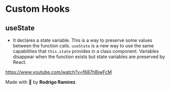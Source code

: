 # Custom Hooks

## useState

- It declares a state variable. This is a way to preserve some values between the function calls. `useState` is a new way to use the same capabilities that `this.state` provides in a class component. Variables disappear when the function exists but state variables are preserved by React.

https://www.youtube.com/watch?v=f687hBjwFcM

Made with 🦔 by **Rodrigo Ramirez**.
